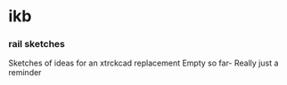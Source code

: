 # ikb
### rail sketches
Sketches of ideas for an xtrckcad replacement
Empty so far- Really just a reminder
